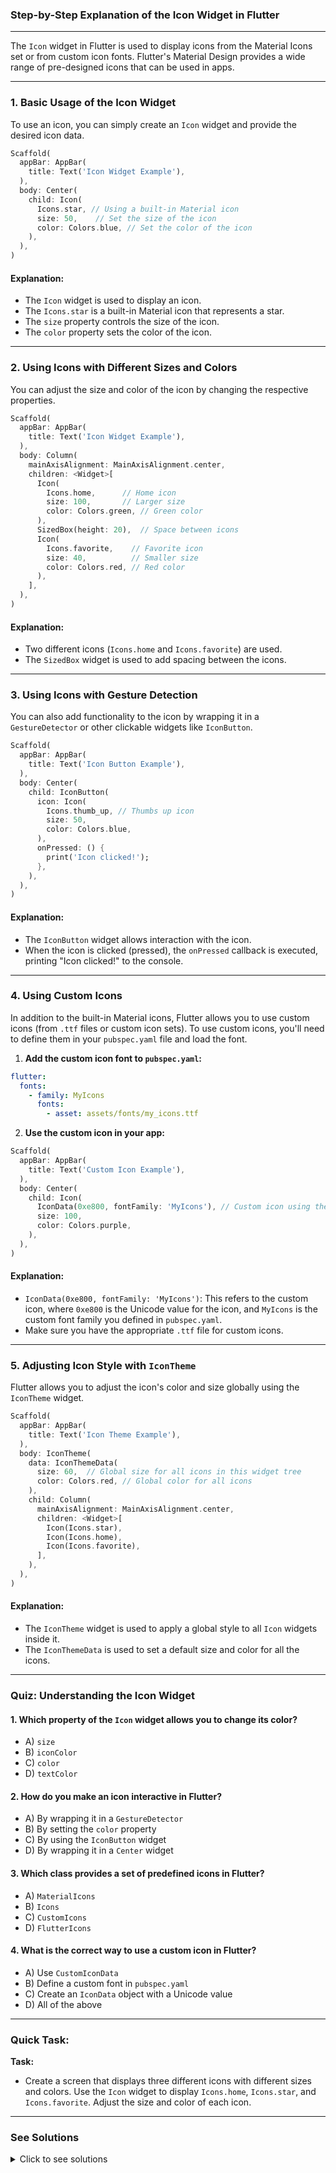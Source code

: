 ### **Step-by-Step Explanation of the Icon Widget in Flutter**

---

The `Icon` widget in Flutter is used to display icons from the Material Icons set or from custom icon fonts. Flutter's Material Design provides a wide range of pre-designed icons that can be used in apps. 

---

### **1. Basic Usage of the Icon Widget**

To use an icon, you can simply create an `Icon` widget and provide the desired icon data.

```dart
Scaffold(
  appBar: AppBar(
    title: Text('Icon Widget Example'),
  ),
  body: Center(
    child: Icon(
      Icons.star, // Using a built-in Material icon
      size: 50,    // Set the size of the icon
      color: Colors.blue, // Set the color of the icon
    ),
  ),
)
```

#### **Explanation:**
- The `Icon` widget is used to display an icon.
- The `Icons.star` is a built-in Material icon that represents a star.
- The `size` property controls the size of the icon.
- The `color` property sets the color of the icon.

---

### **2. Using Icons with Different Sizes and Colors**

You can adjust the size and color of the icon by changing the respective properties.

```dart
Scaffold(
  appBar: AppBar(
    title: Text('Icon Widget Example'),
  ),
  body: Column(
    mainAxisAlignment: MainAxisAlignment.center,
    children: <Widget>[
      Icon(
        Icons.home,      // Home icon
        size: 100,       // Larger size
        color: Colors.green, // Green color
      ),
      SizedBox(height: 20),  // Space between icons
      Icon(
        Icons.favorite,    // Favorite icon
        size: 40,          // Smaller size
        color: Colors.red, // Red color
      ),
    ],
  ),
)
```

#### **Explanation:**
- Two different icons (`Icons.home` and `Icons.favorite`) are used.
- The `SizedBox` widget is used to add spacing between the icons.

---

### **3. Using Icons with Gesture Detection**

You can also add functionality to the icon by wrapping it in a `GestureDetector` or other clickable widgets like `IconButton`.

```dart
Scaffold(
  appBar: AppBar(
    title: Text('Icon Button Example'),
  ),
  body: Center(
    child: IconButton(
      icon: Icon(
        Icons.thumb_up, // Thumbs up icon
        size: 50,
        color: Colors.blue,
      ),
      onPressed: () {
        print('Icon clicked!');
      },
    ),
  ),
)
```

#### **Explanation:**
- The `IconButton` widget allows interaction with the icon.
- When the icon is clicked (pressed), the `onPressed` callback is executed, printing "Icon clicked!" to the console.

---

### **4. Using Custom Icons**

In addition to the built-in Material icons, Flutter allows you to use custom icons (from `.ttf` files or custom icon sets). To use custom icons, you'll need to define them in your `pubspec.yaml` file and load the font.

1. **Add the custom icon font to `pubspec.yaml`:**

```yaml
flutter:
  fonts:
    - family: MyIcons
      fonts:
        - asset: assets/fonts/my_icons.ttf
```

2. **Use the custom icon in your app:**

```dart
Scaffold(
  appBar: AppBar(
    title: Text('Custom Icon Example'),
  ),
  body: Center(
    child: Icon(
      IconData(0xe800, fontFamily: 'MyIcons'), // Custom icon using the font
      size: 100,
      color: Colors.purple,
    ),
  ),
)
```

#### **Explanation:**
- `IconData(0xe800, fontFamily: 'MyIcons')`: This refers to the custom icon, where `0xe800` is the Unicode value for the icon, and `MyIcons` is the custom font family you defined in `pubspec.yaml`.
- Make sure you have the appropriate `.ttf` file for custom icons.

---

### **5. Adjusting Icon Style with `IconTheme`**

Flutter allows you to adjust the icon's color and size globally using the `IconTheme` widget.

```dart
Scaffold(
  appBar: AppBar(
    title: Text('Icon Theme Example'),
  ),
  body: IconTheme(
    data: IconThemeData(
      size: 60,  // Global size for all icons in this widget tree
      color: Colors.red, // Global color for all icons
    ),
    child: Column(
      mainAxisAlignment: MainAxisAlignment.center,
      children: <Widget>[
        Icon(Icons.star),
        Icon(Icons.home),
        Icon(Icons.favorite),
      ],
    ),
  ),
)
```

#### **Explanation:**
- The `IconTheme` widget is used to apply a global style to all `Icon` widgets inside it.
- The `IconThemeData` is used to set a default size and color for all the icons.

---

### **Quiz: Understanding the Icon Widget**

#### 1. Which property of the `Icon` widget allows you to change its color?
- A) `size`
- B) `iconColor`
- C) `color`
- D) `textColor`

#### 2. How do you make an icon interactive in Flutter?
- A) By wrapping it in a `GestureDetector`
- B) By setting the `color` property
- C) By using the `IconButton` widget
- D) By wrapping it in a `Center` widget

#### 3. Which class provides a set of predefined icons in Flutter?
- A) `MaterialIcons`
- B) `Icons`
- C) `CustomIcons`
- D) `FlutterIcons`

#### 4. What is the correct way to use a custom icon in Flutter?
- A) Use `CustomIconData`
- B) Define a custom font in `pubspec.yaml`
- C) Create an `IconData` object with a Unicode value
- D) All of the above

---

### **Quick Task:**

**Task:**  
- Create a screen that displays three different icons with different sizes and colors. Use the `Icon` widget to display `Icons.home`, `Icons.star`, and `Icons.favorite`. Adjust the size and color of each icon.

---

### **See Solutions**

<details>
<summary>Click to see solutions</summary>

1. **Answer:** C) `color`  
   The `color` property is used to set the color of the `Icon` widget.

2. **Answer:** C) By using the `IconButton` widget  
   `IconButton` is a clickable version of the `Icon` widget that responds to user interaction.

3. **Answer:** B) `Icons`  
   The `Icons` class provides a set of predefined Material Design icons in Flutter.

4. **Answer:** D) All of the above  
   To use a custom icon, you must define the custom font in `pubspec.yaml`, create an `IconData` object, and use it within the `Icon` widget.

</details>
